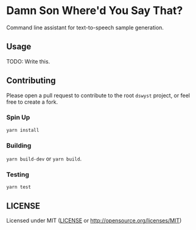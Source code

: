 # Damn Son Where'd You Say That?

Command line assistant for text-to-speech sample generation.

## Usage

TODO: Write this.

## Contributing

Please open a pull request to contribute to the root `dswyst` project, or feel
free to create a fork.

### Spin Up

```shell
yarn install
```

### Building

`yarn build-dev` or `yarn build`.

### Testing

```shell
yarn test
```

## LICENSE

Licensed under MIT ([LICENSE](LICENSE) or <http://opensource.org/licenses/MIT>)
